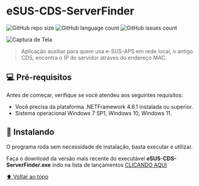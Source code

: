 # eSUS-CDS-ServerFinder

<!---Esses são exemplos. Veja https://shields.io para outras pessoas ou para personalizar este conjunto de escudos. Você pode querer incluir dependências, status do projeto e informações de licença aqui--->

![GitHub repo size](https://img.shields.io/github/repo-size/fellypsantos/eSUS-CDS-ServerFinder?style=flat-square)
![GitHub language count](https://img.shields.io/github/languages/top/fellypsantos/eSUS-CDS-ServerFinder)
![GitHub issues count](https://img.shields.io/github/issues-raw/fellypsantos/eSUS-CDS-ServerFinder)

![Captura de Tela](https://github.com/fellypsantos/eSUS-CDS-ServerFinder/assets/11094932/d76990bb-b257-424c-bc79-795634e3628e)

> Aplicação auxiliar para quem usa e-SUS-APS em rede local, o antigo CDS, encontra o IP do servidor atraves do endereço MAC.

## 💻 Pré-requisitos

Antes de começar, verifique se você atendeu aos seguintes requisitos:
* Você precisa da plataforma .NETFramework 4.6.1 instalada ou superior.
* Sistema operacional Windows 7 SP1, Windows 10, Windows 11.

## 🚀 Instalando

O programa roda sem necessidade de instalação, basta executar e utilizar.

Faça o download da versão mais recente do executável **eSUS-CDS-ServerFinder.exe** indo na lista de lançamentos [CLICANDO AQUI](https://github.com/fellypsantos/eSUS-CDS-ServerFinder/releases)

[⬆ Voltar ao topo](##esus-cds-serverfinder)<br>

